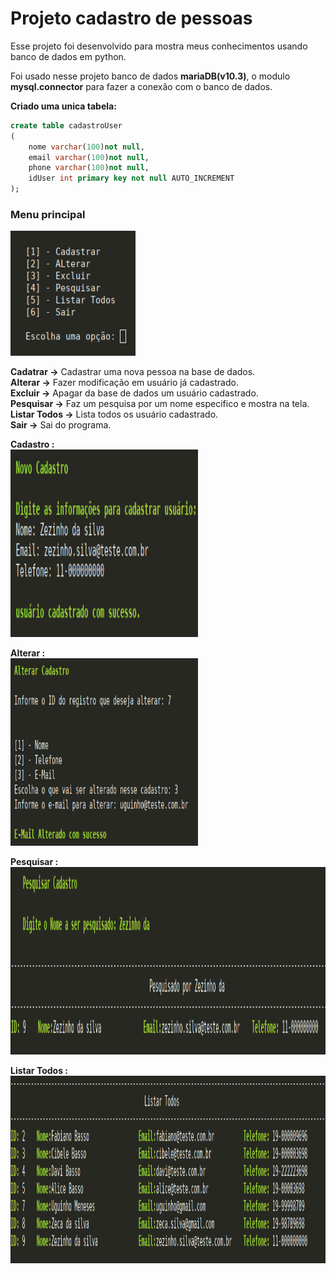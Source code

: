 # Projeto cadastro de pessoas

Esse projeto foi desenvolvido para mostra meus conhecimentos usando banco de dados em python.  


Foi usado nesse projeto banco de dados __mariaDB(v10.3)__, o modulo __mysql.connector__ para fazer a conexão com o banco de dados.  


__Criado uma unica tabela:__  
```sql
create table cadastroUser
(
    nome varchar(100)not null,
    email varchar(100)not null,
    phone varchar(100)not null,
    idUser int primary key not null AUTO_INCREMENT 
);
```

### Menu principal

<img src="img/menu.png" height="200" width="200"/>


__Cadatrar ->__ Cadastrar uma nova pessoa na base de dados.  
__Alterar ->__ Fazer modificação em usuário já cadastrado.  
__Excluir ->__ Apagar da base de dados um usuário cadastrado.  
__Pesquisar ->__ Faz um pesquisa por um nome especifico e mostra na tela.  
__Listar Todos ->__ Lista todos os usuário cadastrado.  
__Sair ->__ Sai do programa.  


__Cadastro :__  
<img src="img/Cadastro.png" height="300" width="300"/>  



__Alterar :__  
<img src="img/Alterar.png" height="300" width="300"/>  


__Pesquisar :__  
<img src="img/pesquisadopor.png" height="300" width="700"/>  

__Listar Todos :__  
<img src="img/ListarTodos.png" height="300" width="700"/>  


